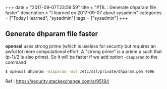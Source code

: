 +++
date = "2017-09-07T23:59:59"
title = "#TIL : Generate dhparam file faster"
description = "I learned on 2017-09-07 about sysadmin"
categories = ["Today I learned", "sysadmin"]
tags = ["sysadmin"]
+++



## Generate dhparam file faster

**openssl** uses strong prime (which is useless for security but requires an awful lot more computational effort. A "strong prime" is a prime p such that (p-1)/2 is also prime). So it will be faster if we add option `-dsaparam` to the command

```bash
$ openssl dhparam -dsaparam -out /etc/ssl/private/dhparam.pem 4096
```

Ref : https://security.stackexchange.com/a/95184

